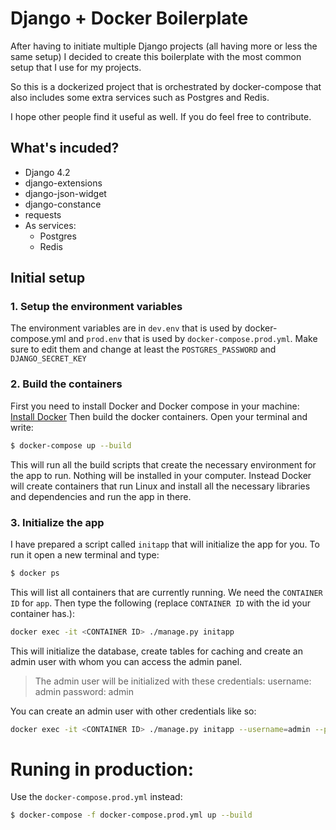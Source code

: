 # Django + Docker Boilerplate
After having to initiate multiple Django projects (all having more or less the same setup) I decided to create this boilerplate with the most common setup that I use for my projects.

So this is a dockerized project that is orchestrated by docker-compose that also includes some extra services such as Postgres and Redis.

I hope other people find it useful as well. If you do feel free to contribute.

## What's incuded?
-   Django 4.2
-   django-extensions
-   django-json-widget
-   django-constance
-   requests
-   As services:
    -   Postgres
    -   Redis

## Initial setup
### 1. Setup the environment variables
The environment variables are in `dev.env` that is used by docker-compose.yml and `prod.env` that is used by `docker-compose.prod.yml`.
Make sure to edit them and change at least the `POSTGRES_PASSWORD` and `DJANGO_SECRET_KEY`

### 2. Build the containers
First you need to install Docker and Docker compose in your machine:
[Install Docker](https://docs.docker.com/engine/install/)
Then build the docker containers. Open your terminal and write:
```bash
$ docker-compose up --build
```
This will run all the build scripts that create the necessary environment for the app to run. Nothing will be installed in your computer. Instead Docker will create containers that run Linux and install all the necessary libraries and dependencies and run the app in there.

### 3. Initialize the app
I have prepared a script called `initapp` that will initialize the app for you. To run it open a new terminal and type:
```bash
$ docker ps
```
This will list all containers that are currently running. We need the `CONTAINER ID` for `app`.
Then type the following (replace `CONTAINER ID` with the id your container has.):
```bash
docker exec -it <CONTAINER ID> ./manage.py initapp
```
This will initialize the database, create tables for caching and create an admin user with whom you can access the admin panel.
> The admin user will be initialized with these credentials:
> username: admin
> password: admin

You can create an admin user with other credentials like so:
```bash
docker exec -it <CONTAINER ID> ./manage.py initapp --username=admin --password=mysuperstrongpassword
```

# Runing in production:
Use the `docker-compose.prod.yml` instead:
```bash
$ docker-compose -f docker-compose.prod.yml up --build
```